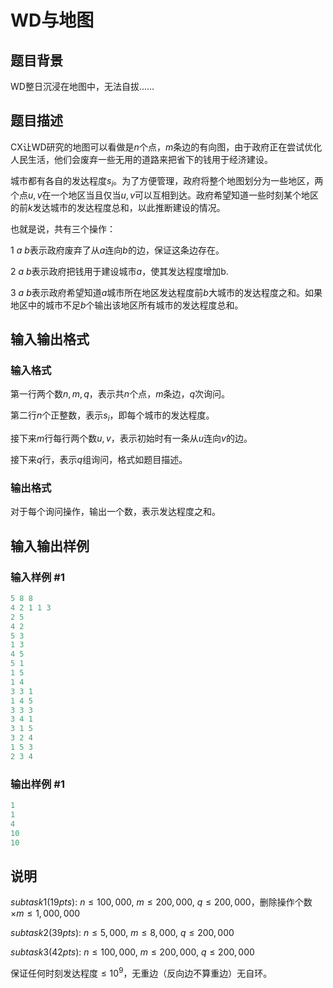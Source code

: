 # WD与地图

## 题目背景

WD整日沉浸在地图中，无法自拔……

## 题目描述

CX让WD研究的地图可以看做是$n$个点，$m$条边的有向图，由于政府正在尝试优化人民生活，他们会废弃一些无用的道路来把省下的钱用于经济建设。

城市都有各自的发达程度$s_i$。为了方便管理，政府将整个地图划分为一些地区，两个点$u,v$在一个地区当且仅当$u,v$可以互相到达。政府希望知道一些时刻某个地区的前$k$发达城市的发达程度总和，以此推断建设的情况。

也就是说，共有三个操作：

$1~a~b$表示政府废弃了从$a$连向$b$的边，保证这条边存在。

$2~a~b$表示政府把钱用于建设城市$a$，使其发达程度增加b.

$3~a~b$表示政府希望知道$a$城市所在地区发达程度前$b$大城市的发达程度之和。如果地区中的城市不足$b$个输出该地区所有城市的发达程度总和。

## 输入输出格式

### 输入格式

第一行两个数$n,m,q$，表示共$n$个点，$m$条边，$q$次询问。

第二行$n$个正整数，表示$s_i$，即每个城市的发达程度。

接下来$m$行每行两个数$u,v$，表示初始时有一条从$u$连向$v$的边。

接下来$q$行，表示$q$组询问，格式如题目描述。

### 输出格式

对于每个询问操作，输出一个数，表示发达程度之和。

## 输入输出样例

### 输入样例 #1

```cpp
5 8 8
4 2 1 1 3
2 5
4 2
5 3
1 3
4 5
5 1
1 5
1 4
3 3 1
1 4 5
3 3 3
3 4 1
3 1 5
3 2 4
1 5 3
2 3 4
```


### 输出样例 #1

```cpp
1
1
4
10
10
```


## 说明

$subtask1(19pts):~n\le 100,000,~m\le 200,000,~q\le 200,000$，删除操作个数$\times m\le 1,000,000$

$subtask2(39pts):~n\le 5,000,~m\le 8,000,~q\le 200,000$

$subtask3(42pts):~n\le 100,000,~m\le 200,000,~q\le 200,000$

保证任何时刻发达程度$\le 10^9$，无重边（反向边不算重边）无自环。


